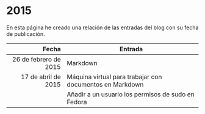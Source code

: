 # 2015

En esta página he creado una relación de las entradas del blog con su fecha de publicación.

| Fecha  | Entrada |
| --: | -- |
| 26 de febrero de 2015 | Markdown |
| 17 de abril de 2015 | Máquina virtual para trabajar con documentos en Markdown |
|  | Añadir a un usuario los permisos de sudo en Fedora |

